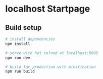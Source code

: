 # localhost Startpage

## Build setup

``` bash
# install dependencies
npm install

# serve with hot reload at localhost:8080
npm run dev

# build for production with minification
npm run build
```
